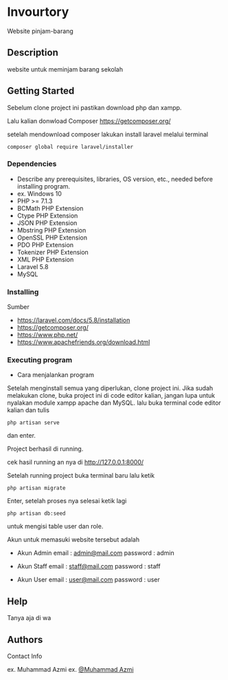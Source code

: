# Invourtory

Website pinjam-barang

## Description

website untuk meminjam barang sekolah

## Getting Started

Sebelum clone project ini pastikan download php dan xampp.

Lalu kalian donwload Composer
https://getcomposer.org/

setelah mendownload composer lakukan install laravel melalui terminal
```
composer global require laravel/installer
```



### Dependencies

* Describe any prerequisites, libraries, OS version, etc., needed before installing program.
* ex. Windows 10
* PHP >= 7.1.3
* BCMath PHP Extension
* Ctype PHP Extension
* JSON PHP Extension
* Mbstring PHP Extension
* OpenSSL PHP Extension
* PDO PHP Extension
* Tokenizer PHP Extension
* XML PHP Extension
* Laravel 5.8
* MySQL

### Installing
Sumber 
* https://laravel.com/docs/5.8/installation
* https://getcomposer.org/
* https://www.php.net/
* https://www.apachefriends.org/download.html

### Executing program

* Cara menjalankan program


Setelah menginstall semua yang diperlukan, clone project ini.
Jika sudah melakukan clone, buka project ini di code editor kalian, 
jangan lupa untuk nyalakan module xampp apache dan MySQL. 
lalu buka terminal code editor kalian dan tulis 
```
php artisan serve
```
dan enter.

Project berhasil di running.

cek hasil running an nya di http://127.0.0.1:8000/

Setelah running project buka terminal baru lalu ketik 
```
php artisan migrate
```
Enter, setelah proses nya selesai ketik lagi

```
php artisan db:seed
```

untuk mengisi table user dan role.

Akun untuk memasuki website tersebut adalah

* Akun Admin
email : admin@mail.com
password : admin

* Akun Staff
email : staff@mail.com
password : staff

* Akun User
email : user@mail.com
password : user



## Help

Tanya aja di wa

## Authors

Contact Info

ex. Muhammad Azmi
ex. [@Muhammad Azmi](https://www.instagram.com/m_azmi._/)



